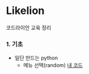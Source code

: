 # Likelion
코드라이언 교육 정리

### 1. 기초
  + 일단 만드는 python
    - 메뉴 선택(random) [내 코드](https://github.com/kbjung/Likelion/blob/main/01.%20%EC%9D%BC%EB%8B%A8%20%EB%A7%8C%EB%93%9C%EB%8A%94%20Python/1.%20Python%EC%9C%BC%EB%A1%9C%20%EB%A7%8C%EB%93%9C%EB%8A%94%20%EB%A9%94%EB%89%B4%20%EC%9E%90%ED%8C%90%EA%B8%B0(2021.08.23)/%EB%A9%94%EB%89%B4%20%EC%84%A0%ED%83%9D(%EB%82%B4%20%EC%BD%94%EB%93%9C).py)
